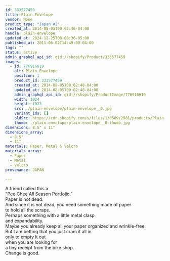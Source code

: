 ```yaml
---
id: 333577459
title: Plain Envelope
vendor: None
product_type: "Japan #2"
created_at: 2014-08-05T00:02:46-04:00
handle: plain-envelope
updated_at: 2024-12-25T08:08:36-05:00
published_at: 2011-06-02T14:49:00-04:00
tags: ""
status: active
admin_graphql_api_id: gid://shopify/Product/333577459
images:
  - id: 776916619
    alt: Plain Envelope
    position: 1
    product_id: 333577459
    created_at: 2014-08-05T00:02:48-04:00
    updated_at: 2014-08-05T00:02:48-04:00
    admin_graphql_api_id: gid://shopify/ProductImage/776916619
    width: 1024
    height: 1023
    src: ./plain-envelope/plain-envelope__0.jpg
    variant_ids: []
    oldSrc: https://cdn.shopify.com/s/files/1/0589/2901/products/Plain-Envelope.jpeg?v=1407211368
    thumb: ./plain-envelope/plain-envelope__0-thumb.jpg
dimensions: 8.5" x 11"
dimensions_array:
  - 8.5"
  - 11"
materials: Paper, Metal & Velcro
materials_array:
  - Paper
  - Metal
  - Velcro
provenance: JAPAN

---
```


A friend called this a  
"Pee Chee All Season Portfolio."  
Paper is not dead.  
And since it is not dead, you need something made of paper  
to hold all the scraps.  
Perhaps something with a little metal clasp  
and expandability.  
Maybe you already keep all your paper organized and wrinkle-free.  
But I am betting that you just cram it all in  
only to empty it out  
when you are looking for  
a tiny receipt from the bike shop.  
Change is good.